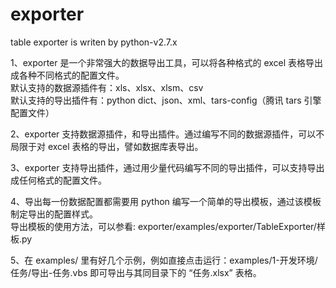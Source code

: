# exporter
table exporter is writen by python-v2.7.x


1、exporter 是一个非常强大的数据导出工具，可以将各种格式的 excel 表格导出成各种不同格式的配置文件。</br>
   默认支持的数据源插件有：xls、xlsx、xlsm、csv<br>
   默认支持的导出插件有：python dict、json、xml、tars-config（腾讯 tars 引擎配置文件）


2、exporter 支持数据源插件，和导出插件。通过编写不同的数据源插件，可以不局限于对 excel 表格的导出，譬如数据库表导出。


3、exporter 支持导出插件，通过用少量代码编写不同的导出插件，可以支持导出成任何格式的配置文件。


4、导出每一份数据配置都需要用 python 编写一个简单的导出模板，通过该模板制定导出的配置样式。</br>
    导出模板的使用方法，可以参看: exporter/examples/exporter/TableExporter/样板.py
    
    
5、在 examples/ 里有好几个示例，例如直接点击运行：examples/1-开发环境/任务/导出-任务.vbs 即可导出与其同目录下的 “任务.xlsx” 表格。
